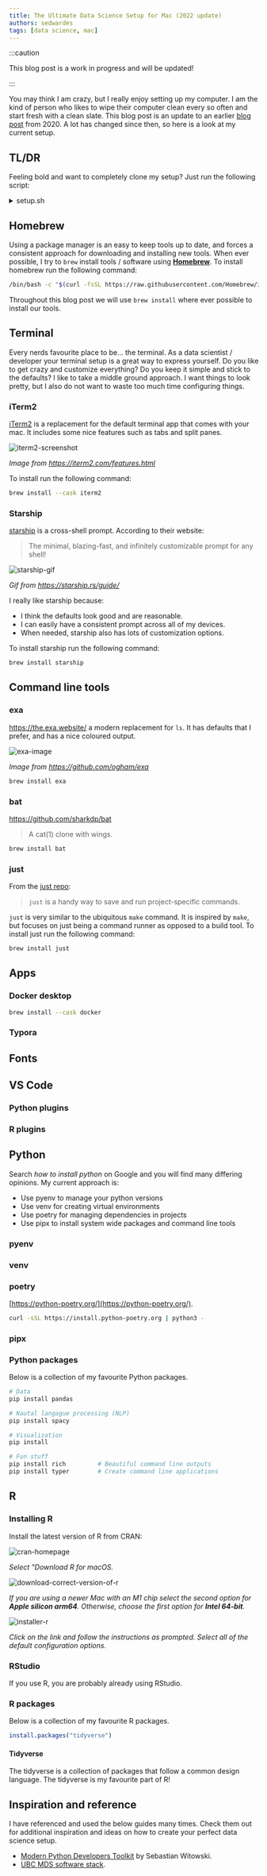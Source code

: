 ```yaml
---
title: The Ultimate Data Science Setup for Mac (2022 update)
authors: sedwardes
tags: [data science, mac]
---
```


:::caution

This blog post is a work in progress and will be updated!

:::

You may think I am crazy, but I really enjoy setting up my computer. I am the kind of person who likes to wipe their computer clean every so often and start fresh with a clean slate. This blog post is an update to an earlier [blog post](/2020/06/08/datascience-setup) from 2020. A lot has changed since then, so here is a look at my current setup. 

<!--truncate-->

## TL/DR

Feeling bold and want to completely clone my setup? Just run the following script:

<details>
<summary>setup.sh</summary>

```bash
# Install Homebrew
/bin/bash -c "$(curl -fsSL https://raw.githubusercontent.com/Homebrew/install/HEAD/install.sh)"

# Install cli tools with Homebrew
brew install just
brew install starship
brew install git
brew install gh
brew install pyenv
brew install mas
brew install exa
brew install bat

# Install others tools using Homebrew cask
brew install --cask docker
brew install --cask iterm2

# Fonts
# brew tap homebrew/cask-fonts 
brew install --cask font-fira-code

# Install other tools

# Install apps via the app store
mas install 937984704  # Amphetamine
mas install 441258766  # Magnet
```

</details>

## Homebrew

Using a package manager is an easy to keep tools up to date, and forces a consistent approach for downloading and installing new tools. When ever possible, I try to `brew` install tools / software using [**Homebrew**](https://brew.sh/). To install homebrew run the following command:

```bash
/bin/bash -c "$(curl -fsSL https://raw.githubusercontent.com/Homebrew/install/HEAD/install.sh)"
```

Throughout this blog post we will use `brew install` where ever possible to install our tools.

## Terminal

Every nerds favourite place to be... the terminal. As a data scientist / developer your terminal setup is a great way to express yourself. Do you like to get crazy and customize everything? Do you keep it simple and stick to the defaults? I like to take a middle ground approach. I want things to look pretty, but I also do not want to waste too much time configuring things.

### iTerm2

[iTerm2](https://iterm2.com/index.html) is a replacement for the default terminal app that comes with your mac. It includes some nice features such as tabs and split panes.

![iterm2-screenshot](https://iterm2.com/img/screenshots/split_panes.png)

*Image from https://iterm2.com/features.html*

To install run the following command:

```bash
brew install --cask iterm2
```

### Starship

[starship](https://starship.rs/) is a cross-shell prompt. According to their website:

> The minimal, blazing-fast, and infinitely customizable prompt for any shell!

![starship-gif](https://raw.githubusercontent.com/starship/starship/master/media/demo.gif)

*Gif from https://starship.rs/guide/*

I really like starship because:

- I think the defaults look good and are reasonable.
- I can easily have a consistent prompt across all of my devices.
- When needed, starship also has lots of customization options.

To install starship run the following command:

```bash
brew install starship
```

## Command line tools

### exa

https://the.exa.website/ a modern replacement for `ls`. It has defaults that I prefer, and has a nice coloured output.

![exa-image](https://github.com/ogham/exa/raw/master/screenshots.png)

*Image from https://github.com/ogham/exa*

```bash
brew install exa
```

### bat

https://github.com/sharkdp/bat

> A cat(1) clone with wings.

```bash
brew install bat
```

### just

From the [just repo](https://github.com/casey/just):

> `just` is a handy way to save and run project-specific commands.

`just` is very similar to the ubiquitous `make` command. It is inspired by `make`, but focuses on just being a command runner as opposed to a build tool. To install just run the following command:

```bash
brew install just
```

## Apps

### Docker desktop

```bash
brew install --cask docker
```

### Typora

## Fonts

## VS Code

### Python plugins

### R plugins

## Python

Search *how to install python* on Google and you will find many differing opinions. My current approach is:

- Use pyenv to manage your python versions
- Use venv for creating virtual environments
- Use poetry for managing dependencies in projects
- Use pipx to install system wide packages and command line tools

### pyenv

### venv

### poetry

[https://python-poetry.org/](https://python-poetry.org/).

```bash
curl -sSL https://install.python-poetry.org | python3 -
```

### pipx

### Python packages

Below is a collection of my favourite Python packages.

```bash
# Data
pip install pandas

# Nautal langague processing (NLP)
pip install spacy

# Visualization
pip install

# Fun stuff
pip install rich         # Beautiful command line outputs
pip install typer        # Create command line applications
```

## R

### Installing R

Install the latest version of R from CRAN:

![cran-homepage](https://imgur.com/kLHQ02Q.png)

*Select "Download R for macOS.*

![download-correct-version-of-r](https://imgur.com/y4akbAT.png)

*If you are using a newer Mac with an M1 chip select the second option for **Apple silicon arm64**. Otherwise, choose the first option for **Intel 64-bit**.*

![installer-r](https://imgur.com/sbOiv8K.png)

*Click on the link and follow the instructions as prompted. Select all of the default configuration options.*

### RStudio

If you use R, you are probably already using RStudio.

### R packages

Below is a collection of my favourite R packages.

```r
install.packages("tidyverse")
```

#### Tidyverse

The tidyverse is a collection of packages that follow a common design language. The tidyverse is my favourite part of R!

## Inspiration and reference

I have referenced and used the below guides many times. Check them out for additional inspiration and ideas on how to create your perfect data science setup.

- [Modern Python Developers Toolkit](https://pycon.switowski.com/) by Sebastian Witowski.
- [UBC MDS software stack](https://ubc-mds.github.io/resources_pages/install_ds_stack_mac/).

